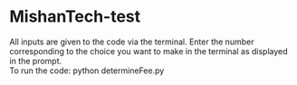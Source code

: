 # MishanTech-test
All inputs are given to the code via the terminal. Enter the number corresponding to the choice you want to make in the terminal as displayed in the prompt.  
To run the code: python determineFee.py
